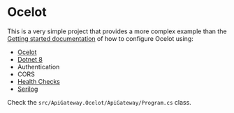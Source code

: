 # Ocelot
This is a very simple project that provides a more complex example than the [Getting started documentation](https://ocelot.readthedocs.io/en/latest/introduction/gettingstarted.html#program) of how to configure Ocelot using:
- [Ocelot](https://ocelot.readthedocs.io/en/latest/)
- [Dotnet 8](https://dotnet.microsoft.com/en-us/download/dotnet/8.0)
- Authentication
- CORS
- [Health Checks](https://learn.microsoft.com/en-us/aspnet/core/host-and-deploy/health-checks?view=aspnetcore-8.0)
- [Serilog](https://serilog.net/)

Check the `src/ApiGateway.Ocelot/ApiGateway/Program.cs` class.
